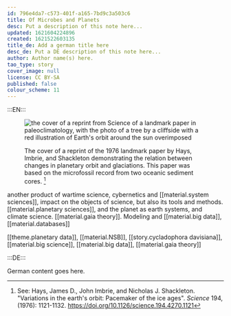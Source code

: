 ```yaml
---
id: 796e4da7-c573-401f-a165-7bd9c3a503c6
title: Of Microbes and Planets
desc: Put a description of this note here...
updated: 1621604224896
created: 1621522603135
title_de: Add a german title here
desc_de: Put a DE description of this note here...
author: Author name(s) here.
tao_type: story
cover_image: null
license: CC BY-SA
published: false
colour_scheme: 11
---
```


:::EN:::

<figure>

![the cover of a reprint from Science of a landmark paper in paleoclimatology, with the photo of a tree by a cliffside with a red illustration of Earth's orbit around the sun overimposed](/images/filo/Science-study-1976-copy.jpg)

<figcaption>

The cover of a reprint of the 1976 landmark paper by Hays, Imbrie, and Shackleton demonstrating the relation between changes in planetary orbit and glaciations. This paper was based on the microfossil record from two oceanic sediment cores. [^1]

</figcaption>

</figure>

another product of wartime science, cybernetics and [[material.system sciences]], impact on the objects of science, but also its tools and methods. [[material.planetary sciences]], and the planet as earth systems, and climate science. [[material.gaia theory]]. Modeling and [[material.big data]], [[material.databases]]

[[theme.planetary data]], [[material.NSB]], [[story.cycladophora davisiana]], [[material.big science]], [[material.big data]], [[material.gaia theory]] 

[^1]: See: Hays, James D., John Imbrie, and Nicholas J. Shackleton. "Variations in the earth's orbit: Pacemaker of the ice ages". _Science_ 194, (1976): 1121-1132. https://doi.org/10.1126/science.194.4270.1121

<!-- And this allows us to leave notes to the others that are not visible in the preview. -->

:::DE:::

German content goes here.
